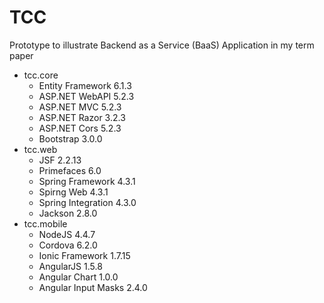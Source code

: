 <h1>TCC</h1>

<p>Prototype to illustrate Backend as a Service (BaaS) Application in my term paper</p>

<ul>
	<li>
		tcc.core
		<ul>
			<li>Entity Framework 6.1.3</li>
			<li>ASP.NET WebAPI 5.2.3</li>
			<li>ASP.NET MVC 5.2.3</li>
			<li>ASP.NET Razor 3.2.3</li>
			<li>ASP.NET Cors 5.2.3</li>
			<li>Bootstrap 3.0.0</li>
		</ul>
	</li>
	<li>
		tcc.web
		<ul>
			<li>JSF 2.2.13</li>
			<li>Primefaces 6.0</li>
			<li>Spring Framework 4.3.1</li>
			<li>Spirng Web 4.3.1</li>
			<li>Spring Integration 4.3.0</li>
			<li>Jackson 2.8.0</li>
		</ul>
	</li>
	<li>
		tcc.mobile
		<ul>
			<li>NodeJS 4.4.7</li>
			<li>Cordova 6.2.0</li>
			<li>Ionic Framework 1.7.15</li>
			<li>AngularJS 1.5.8</li>
			<li>Angular Chart 1.0.0</li>
			<li>Angular Input Masks 2.4.0</li>
		</ul>
	</li>
</ul>
